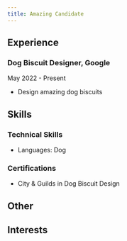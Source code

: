 ```yaml
---
title: Amazing Candidate
---
```


## Experience

### Dog Biscuit Designer, Google
May 2022 - Present

- Design amazing dog biscuits

## Skills

### Technical Skills

- Languages: Dog

### Certifications

- City & Guilds in Dog Biscuit Design

## Other

## Interests
